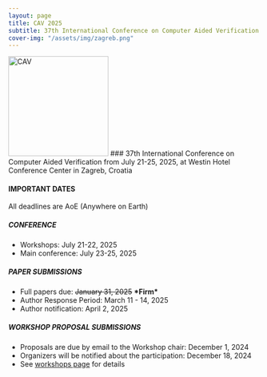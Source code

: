 ```yaml
---
layout: page
title: CAV 2025
subtitle: 37th International Conference on Computer Aided Verification
cover-img: "/assets/img/zagreb.png"
---
```

<img src="https://conferences.i-cav.org/2025/assets/img/CAV_Logo.png" alt="CAV" width="200" class="center">
### 37th International Conference on Computer Aided Verification
from July 21-25, 2025, at Westin Hotel Conference Center in Zagreb, Croatia 

#### IMPORTANT DATES
All deadlines are AoE (Anywhere on Earth)

##### CONFERENCE
* Workshops: July 21-22, 2025
* Main conference: July 23-25, 2025

##### PAPER SUBMISSIONS 
* Full papers due: ~~January 31, 2025~~ **\*Firm\***
* Author Response Period: March 11 - 14, 2025
* Author notification: April 2, 2025

##### WORKSHOP PROPOSAL SUBMISSIONS
* Proposals are due by email to the Workshop chair: December 1, 2024
* Organizers will be notified about the participation: December 18, 2024
* See [workshops page](https://conferences.i-cav.org/2025/) for details